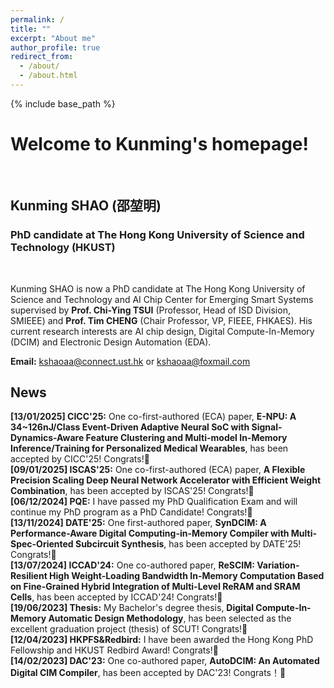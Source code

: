 ```yaml
---
permalink: /
title: ""
excerpt: "About me"
author_profile: true
redirect_from: 
  - /about/
  - /about.html
---
```



{% include base_path %}
# Welcome to Kunming's homepage!
&emsp;
## Kunming SHAO (邵堃明)
### PhD candidate at The Hong Kong University of Science and Technology (HKUST)
&emsp;

Kunming SHAO is now a PhD candidate at The Hong Kong University of Science and Technology and AI Chip Center for Emerging Smart Systems supervised by **Prof. Chi-Ying TSUI** (Professor, Head of ISD Division, SMIEEE) and **Prof. Tim CHENG** (Chair Professor, VP, FIEEE, FHKAES). His current research interests are AI chip design, Digital Compute-In-Memory (DCIM) and Electronic Design Automation (EDA).


**Email:** kshaoaa@connect.ust.hk or kshaoaa@foxmail.com



## News
**[13/01/2025] CICC'25:** One co-first-authored (ECA) paper, **E-NPU: A 34~126nJ/Class Event-Driven Adaptive Neural SoC with Signal-Dynamics-Aware Feature Clustering and Multi-model In-Memory Inference/Training for Personalized Medical Wearables**, has been accepted by CICC'25! Congrats!🎉 \
**[09/01/2025] ISCAS'25:** One co-first-authored (ECA) paper, **A Flexible Precision Scaling Deep Neural Network Accelerator with Efficient Weight Combination**, has been accepted by ISCAS'25! Congrats!🎉 \
**[06/12/2024] PQE:** I have passed my PhD Qualification Exam and will continue my PhD program as a PhD Candidate! Congrats!🎉 \
**[13/11/2024] DATE'25:** One first-authored paper, **SynDCIM: A Performance-Aware Digital Computing-in-Memory Compiler with Multi-Spec-Oriented Subcircuit Synthesis**, has been accepted by DATE'25! Congrats!🎉 \
**[13/07/2024] ICCAD'24:** One co-authored paper, **ReSCIM: Variation-Resilient High Weight-Loading Bandwidth In-Memory Computation Based on Fine-Grained Hybrid Integration of Multi-Level ReRAM and SRAM Cells**, has been accepted by ICCAD'24! Congrats!🎉 \
**[19/06/2023] Thesis:** My Bachelor's degree thesis, **Digital Compute-In-Memory Automatic Design Methodology**, has been selected as the excellent graduation project (thesis) of SCUT! Congrats!🎉\
**[12/04/2023] HKPFS&Redbird:** I have been awarded the Hong Kong PhD Fellowship and HKUST Redbird Award! Congrats!🎉 \
**[14/02/2023] DAC'23:** One co-authored paper, **AutoDCIM: An Automated Digital CIM Compiler**, has been accepted by DAC'23! Congrats！🎉


<script type="text/javascript" id="clstr_globe" src="//clustrmaps.com/globe.js?d=dlQewDWXOFOO3ktbqFfI4LrHeaJPHclAPktKulGKfIo"></script>
